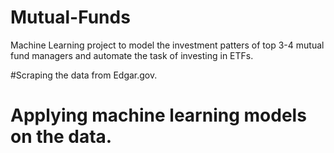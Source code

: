 # Mutual-Funds
Machine Learning project to model the investment patters of top 3-4 mutual fund managers and automate the task of investing in ETFs.

#Scraping the data from Edgar.gov.

# Applying machine learning models on the data.
